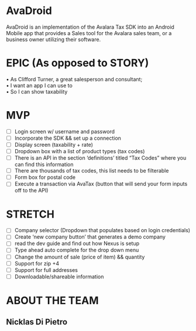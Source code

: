 # AvaDroid

AvaDroid is an implementation of the Avalara Tax SDK into an Android Mobile app that provides a Sales tool for the Avalara sales team, or a business owner utilizing their software.

  # EPIC (As opposed to STORY)
  •    As Clifford Turner, a great salesperson and consultant;  
  •    I want an app I can use to  
  •    So I can show taxability 

   # MVP
  - [ ]  Login screen w/ username and password  
  - [ ] Incorporate the SDK && set up a connection  
  - [ ] Display screen (taxability + rate)  
  - [ ] Dropdown box with a list of product types (tax codes)   
  - [ ] There is an API in the section ‘definitions’ titled “Tax Codes” where you can find this information  
  - [ ] There are thousands of tax codes, this list needs to be filterable   
  - [ ] Form box for postal code  
  - [ ] Execute a transaction via AvaTax (button that will send your form inputs off to the API)    

  # STRETCH
  - [ ]  Company selector (Dropdown that populates based on login credentials)  
  - [ ]  Create ‘new company button’ that generates a demo company  
  - [ ]  read the dev guide and find out how Nexus is setup  
  - [ ]  Type ahead auto complete for the drop down menu  
  - [ ]  Change the amount of sale (price of item) && quantity  
  - [ ]  Support for zip +4  
  - [ ]  Support for full addresses  
  - [ ]  Downloadable/shareable information  
  
  # ABOUT THE TEAM
  
  ## Nicklas Di Pietro
  
